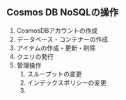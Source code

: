 ## Cosmos DB NoSQLの操作

1. CosmosDBアカウントの作成
2. データベース・コンテナーの作成
3. アイテムの作成・更新・削除
4. クエリの発行
5. 管理操作
   1. スループットの変更
   2. インデックスポリシーの変更
   3.  
